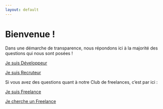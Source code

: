 ```yaml
---
layout: default
---
```


# Bienvenue !

Dans une démarche de transparence, nous répondons ici à la majorité des questions qui nous sont posées !

[Je suis Développeur](./dev)

[Je suis Recruteur](./recruteur)

Si vous avez des questions quant à notre Club de freelances, c’est par ici : 

[Je suis Freelance](./freelance)

[Je cherche un Freelance](./client)


